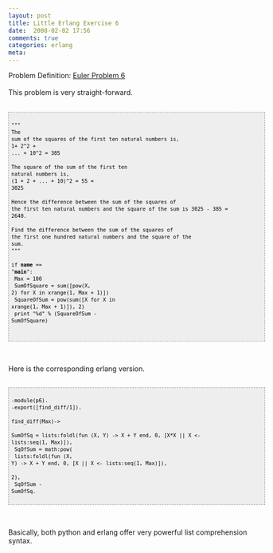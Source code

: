 ```yaml
---
layout: post
title: Little Erlang Exercise 6
date:  2008-02-02 17:56
comments: true
categories: erlang
meta: 
---
```

Problem Definition: <a href="http://projecteuler.net/index.php?section=problems&amp;id=6">Euler Problem 6</a><br /><br />This problem is very straight-forward.<br /><br /><pre style="border: 1px dashed rgb(153, 153, 153); padding: 5px; overflow: auto; font-family: Andale Mono,Lucida Console,Monaco,fixed,monospace; color: rgb(0, 0, 0); background-color: rgb(238, 238, 238); font-size: 12px; line-height: 14px; width: 100%;"><code><br />"""<br />The sum of the squares of the first ten natural numbers is,<br />1+ 2^2 + ... + 10^2 = 385<br /><br />The square of the sum of the first ten natural numbers is,<br />(1 + 2 + ... + 10)^2 = 55 = 3025<br /><br />Hence the difference between the sum of the squares of the first ten natural numbers and the square of the sum is 3025 - 385 = 2640.<br /><br />Find the difference between the sum of the squares of the first one hundred natural numbers and the square of the sum.<br />"""<br /><br />if __name__ == "__main__":<br />  Max = 100<br />  SumOfSquare = sum([pow(X, 2) for X in xrange(1, Max + 1)])<br />  SquareOfSum = pow(sum([X for X in xrange(1, Max + 1)]), 2)<br />  print "%d" % (SquareOfSum - SumOfSquare)<br /><br /><br /></code></pre><br /><br />Here is the corresponding erlang version.<br /><br /><pre style="border: 1px dashed rgb(153, 153, 153); padding: 5px; overflow: auto; font-family: Andale Mono,Lucida Console,Monaco,fixed,monospace; color: rgb(0, 0, 0); background-color: rgb(238, 238, 238); font-size: 12px; line-height: 14px; width: 100%;"><code><br />-module(p6).<br />-export([find_diff/1]).<br /><br />find_diff(Max)-><br />  SumOfSq = lists:foldl(fun (X, Y) -> X + Y end, 0, [X*X || X <- lists:seq(1, Max)]),<br />  SqOfSum = math:pow(<br />              lists:foldl(fun (X, Y) -> X + Y end, 0, [X || X <- lists:seq(1, Max)]),<br />              2),<br />  SqOfSum - SumOfSq.<br /><br /></code></pre><br /><br />Basically, both python and erlang offer very powerful list comprehension syntax.